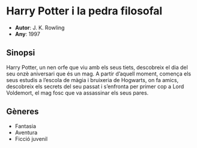 # Harry Potter i la pedra filosofal
- __Autor__: J. K. Rowling
- __Any__: 1997

## Sinopsi
Harry Potter, un nen orfe que viu amb els seus tiets, descobreix el dia del seu onzè aniversari que és un mag. A partir d’aquell moment, comença els seus estudis a l’escola de màgia i bruixeria de Hogwarts, on fa amics, descobreix els secrets del seu passat i s’enfronta per primer cop a Lord Voldemort, el mag fosc que va assassinar els seus pares.

## Gèneres
- Fantasia
- Aventura
- Ficció juvenil